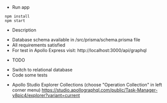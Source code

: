 * Run app

```
npm install
npm start
```

* Description
- Database schema available in /src/prisma/schema.prisma file
- All requirements satisfied
- For test in Apollo Express visit: http://localhost:3000/api/graphql

* TODO
- Switch to relational database
- Code some tests


* Apollo Studio Explorer Collections (choose "Operation Collection" in left corner menu)
https://studio.apollographql.com/public/Task-Manager-y8pic4/explorer?variant=current
